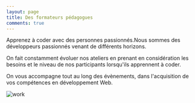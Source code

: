 ```yaml
---
layout: page
title: Des formateurs pédagogues
comments: true
---
```


Apprenez à coder avec des personnes passionnés.Nous sommes des développeurs passionnés venant de différents horizons.

On fait constamment  évoluer nos ateliers en prenant en considération les besoins et le niveau de nos participants lorsqu'ils apprennent à coder.

On vous accompagne tout au long des évènements, dans l'acquisition de vos compétences en développement Web.



![work](/assets/images/head.jpg)
